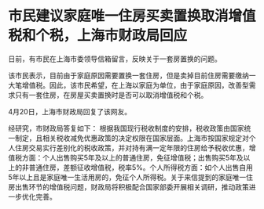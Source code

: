 # 市民建议家庭唯一住房买卖置换取消增值税和个税，上海市财政局回应

日前，有市民在上海市委领导信箱留言，反映关于一套房置换的问题。

该市民表示，目前由于家庭原因需要置换一套住房，但是卖掉目前住房需要缴纳一大笔增值税。因此，该市民希望，在上海以家庭为单位，由于家庭原因，改善型需求只有一套住房，在房屋买卖置换时是否可以取消增值税和个税。

4月20日，上海市财政局回复了该网友。

经研究，市财政局答复如下：
根据我国现行税收制度的安排，税收政策由国家统一制定，且相关税收减免优惠政策的决定权限在国家层面。上海市按国家规定对个人住房交易实行差别化的税收政策，并对持有满一定年限的住房给予税收优惠，增值税方面：个人出售购买5年及以上的普通住房，免征增值税；出售购买5年及以上的非普通住房，差额征收增值税，税率5%。个人所得税方面：如个人出售自用5年以上且是家庭唯一生活用房的，免征个人所得税。关于来信提到的家庭唯一住房出售环节的增值税问题，财政局将积极配合国家部委开展相关调研，推动政策进一步优化完善。

